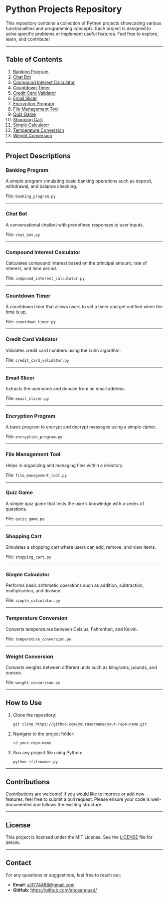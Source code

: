 # Python Projects Repository

This repository contains a collection of Python projects showcasing various functionalities and programming concepts. Each project is designed to solve specific problems or implement useful features. Feel free to explore, learn, and contribute!

---

## Table of Contents
1. [Banking Program](#banking-program)
2. [Chat Bot](#chat-bot)
3. [Compound Interest Calculator](#compound-interest-calculator)
4. [Countdown Timer](#countdown-timer)
5. [Credit Card Validator](#credit-card-validator)
6. [Email Slicer](#email-slicer)
7. [Encryption Program](#encryption-program)
8. [File Management Tool](#file-management-tool)
9. [Quiz Game](#quiz-game)
10. [Shopping Cart](#shopping-cart)
11. [Simple Calculator](#simple-calculator)
12. [Temperature Conversion](#temperature-conversion)
13. [Weight Conversion](#weight-conversion)

---

## Project Descriptions

### Banking Program
A simple program simulating basic banking operations such as deposit, withdrawal, and balance checking.

File: `banking_program.py`

---

### Chat Bot
A conversational chatbot with predefined responses to user inputs.

File: `chat_bot.py`

---

### Compound Interest Calculator
Calculates compound interest based on the principal amount, rate of interest, and time period.

File: `compound_interest_calculator.py`

---

### Countdown Timer
A countdown timer that allows users to set a timer and get notified when the time is up.

File: `countdown_timer.py`

---

### Credit Card Validator
Validates credit card numbers using the Luhn algorithm.

File: `credit_card_validator.py`

---

### Email Slicer
Extracts the username and domain from an email address.

File: `email_slicer.py`

---

### Encryption Program
A basic program to encrypt and decrypt messages using a simple cipher.

File: `encryption_program.py`

---

### File Management Tool
Helps in organizing and managing files within a directory.

File: `file_management_tool.py`

---

### Quiz Game
A simple quiz game that tests the user’s knowledge with a series of questions.

File: `quizz_game.py`

---

### Shopping Cart
Simulates a shopping cart where users can add, remove, and view items.

File: `shopping_cart.py`

---

### Simple Calculator
Performs basic arithmetic operations such as addition, subtraction, multiplication, and division.

File: `simple_calculator.py`

---

### Temperature Conversion
Converts temperatures between Celsius, Fahrenheit, and Kelvin.

File: `temperature_conversion.py`

---

### Weight Conversion
Converts weights between different units such as kilograms, pounds, and ounces.

File: `weight_conversion.py`

---

## How to Use
1. Clone the repository:
   ```bash
   git clone https://github.com/yourusername/your-repo-name.git
   ```
2. Navigate to the project folder:
   ```bash
   cd your-repo-name
   ```
3. Run any project file using Python:
   ```bash
   python <filename>.py
   ```

---

## Contributions
Contributions are welcome! If you would like to improve or add new features, feel free to submit a pull request. Please ensure your code is well-documented and follows the existing structure.

---

## License
This project is licensed under the MIT License. See the [LICENSE](LICENSE) file for details.

---

## Contact
For any questions or suggestions, feel free to reach out:
- **Email**: alif774488@gmail.com
- **GitHub**: https://github.com/ahosanquad/
